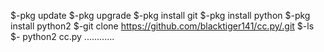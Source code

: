 $-pkg update
$-pkg upgrade
$-pkg install git
$-pkg install python
$-pkg install python2
$-git clone https://github.com/blacktiger141/cc.py/.git
$-ls
$- python2 cc.py
............
